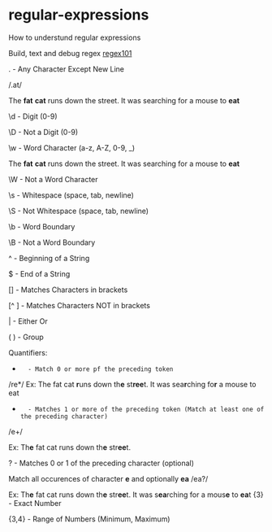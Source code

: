 # regular-expressions
How to understund regular expressions

Build, text and debug regex [regex101](https://regex101.com/)

.       - Any Character Except New Line

/.at/

The **fat** **cat** runs down the street.
     It was searching for a mouse to **eat**


\d      - Digit (0-9)

\D      - Not a Digit (0-9)

\w      - Word Character (a-z, A-Z, 0-9, _)

The **fat** **cat** runs down the street.
     It was searching for a mouse to **eat**
     
\W      - Not a Word Character

\s      - Whitespace (space, tab, newline)

\S      - Not Whitespace (space, tab, newline)

\b      - Word Boundary

\B      - Not a Word Boundary

^       - Beginning of a String

$       - End of a String

[]      - Matches Characters in brackets

[^ ]    - Matches Characters NOT in brackets

|       - Either Or

( )     - Group

Quantifiers:
*       - Match 0 or more pf the preceding token

/re*/
Ex: The fat cat **r**uns down th**e** st**ree**t.
     It was sea**r**ching fo**r** a mouse to eat
  
+       - Matches 1 or more of the preceding token (Match at least one of the preceding character)

/e+/

Ex: Th**e** fat cat runs down th**e** str**ee**t.
   
?       - Matches 0 or 1 of the preceding character (optional) 

Match all occurences of character **e** and optionally **ea**
/ea?/

Ex: Th**e** fat cat runs down th**e** str**ee**t.
     It was s**ea**rching for a mous**e** to **ea**t
{3}     - Exact Number

{3,4}   - Range of Numbers (Minimum, Maximum)
